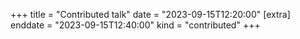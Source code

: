 +++
title = "Contributed talk"
date = "2023-09-15T12:20:00"
[extra]
enddate = "2023-09-15T12:40:00"
kind = "contributed"
+++
